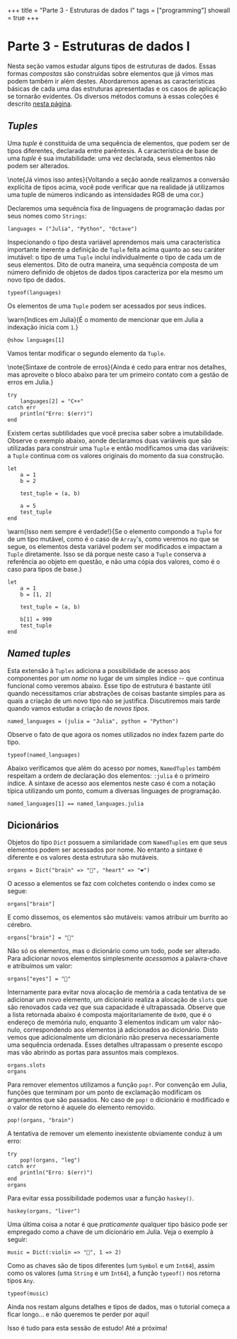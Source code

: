 +++
title   = "Parte 3 - Estruturas de dados I"
tags    = ["programming"]
showall = true
+++

# Parte 3 - Estruturas de dados I

Nesta seção vamos estudar alguns tipos de estruturas de dados. Essas formas
*compostas* são construídas sobre elementos que já vimos mas podem também ir
além destes. Abordaremos apenas as características básicas de cada uma das
estruturas apresentadas e os casos de aplicação se tornarão evidentes. Os
diversos métodos comuns à essas coleções é descrito [nesta
página](https://docs.julialang.org/en/v1/base/collections/).

## *Tuples*

Uma *tuple* é constituída de uma sequência de elementos, que podem ser de tipos
diferentes, declarada entre parêntesis. A característica de base de uma *tuple*
é sua imutabilidade: uma vez declarada, seus elementos não podem ser alterados.

\note{Já vimos isso antes}{Voltando a seção aonde realizamos a conversão
explícita de tipos acima, você pode verificar que na realidade já utilizamos uma
tuple de números indicando as intensidades RGB de uma cor.}

Declaremos uma sequência fixa de linguagens de programação dadas por seus nomes
como `Strings`:

```julia:output
languages = ("Julia", "Python", "Octave")
```

Inspecionando o tipo desta variável aprendemos mais uma característica
importante inerente a definição de `Tuple` feita acima quanto ao seu caráter
imutável: o tipo de uma `Tuple` inclui individualmente o tipo de cada um de seus
elementos. Dito de outra maneira, uma sequência composta de um número definido
de objetos de dados tipos caracteriza por ela mesmo um novo tipo de dados.

```julia:output
typeof(languages)
```

Os elementos de uma `Tuple` podem ser acessados por seus índices.

\warn{Indices em Julia}{É o momento de mencionar que em Julia a indexação inicia
com `1`.}

```julia:output
@show languages[1]
```

Vamos tentar modificar o segundo elemento da `Tuple`.

\note{Sintaxe de controle de erros}{Ainda é cedo para entrar nos detalhes, mas
aproveite o bloco abaixo para ter um primeiro contato com a gestão de erros em
Julia.}

```julia:output
try
    languages[2] = "C++"
catch err
    println("Erro: $(err)")
end
```

Existem certas subtilidades que você precisa saber sobre a imutabilidade.
Observe o exemplo abaixo, aonde declaramos duas variáveis que são utilizadas
para construir uma `Tuple` e então modificamos uma das variáveis: a `Tuple`
continua com os valores originais do momento da sua construção.

```julia:output
let
    a = 1
    b = 2

    test_tuple = (a, b)

    a = 5
    test_tuple
end
```

\warn{Isso nem sempre é verdade!}{Se o elemento compondo a `Tuple` for de um
tipo mutável, como é o caso de `Array`'s, como veremos no que se segue, os
elementos desta variável podem ser modificados e impactam a `Tuple` diretamente.
Isso se dá porque neste caso a `Tuple` conserva a referência ao objeto em
questão, e não uma cópia dos valores, como é o caso para tipos de base.}

```julia:output
let
    a = 1
    b = [1, 2]

    test_tuple = (a, b)

    b[1] = 999
    test_tuple
end
```

## *Named tuples*

Esta extensão à `Tuples` adiciona a possibilidade de acesso aos componentes por
um *nome* no lugar de um simples índice -- que continua funcional como veremos
abaixo. Esse tipo de estrutura é bastante útil quando necessitamos criar
abstrações de coisas bastante simples para as quais a criação de um novo tipo
não se justifica. Discutiremos mais tarde quando vamos estudar a criação de
*novos tipos*.

```julia:output
named_languages = (julia = "Julia", python = "Python")
```

Observe o fato de que agora os nomes utilizados no índex fazem parte do tipo.

```julia:output
typeof(named_languages)
```

Abaixo verificamos que além do acesso por nomes, `NamedTuples` também respeitam
a ordem de declaração dos elementos: `:julia` é o primeiro índice. A sintaxe de
acesso aos elementos neste caso é com a notação típica utilizando um ponto,
comum a diversas linguages de programação.

```julia:output
named_languages[1] == named_languages.julia
```

## Dicionários

Objetos do tipo `Dict` possuem a similaridade com `NamedTuples` em que seus
elementos podem ser acessados por nome. No entanto a sintaxe é diferente e os
valores desta estrutura são mutáveis.

```julia:output
organs = Dict("brain" => "🧠", "heart" => "❤")
```

O acesso a elementos se faz com colchetes contendo o índex como se segue:

```julia:output
organs["brain"]
```

E como dissemos, os elementos são mutáveis: vamos atribuir um burrito ao cérebro.

```julia:output
organs["brain"] = "🌯"
```

Não só os elementos, mas o dicionário como um todo, pode ser alterado. Para
adicionar novos elementos simplesmente *acessamos* a palavra-chave e atribuímos
um valor:

```julia:output
organs["eyes"] = "👀"
```

Internamente para evitar nova alocação de memória a cada tentativa de se
adicionar um novo elemento, um dicionário realiza a alocação de `slots` que são
renovados cada vez que sua capacidade é ultrapassada. Observe que a lista
retornada abaixo é composta majoritariamente de `0x00`, que é o endereço de
memória nulo, enquanto 3 elementos indicam um valor não-nulo, correspondendo aos
elementos já adicionados ao dicionário. Disto vemos que adicionalmente um
dicionário não preserva necessariamente uma sequência ordenada. Esses detalhes
ultrapassam o presente escopo mas vão abrindo as portas para assuntos mais
complexos.

```julia:output
organs.slots
organs
```

Para remover elementos utilizamos a função `pop!`. Por convenção em Julia,
funções que terminam por um ponto de exclamação modificam os argumentos que são
passados. No caso de `pop!` o dicionário é modificado e o valor de retorno é
aquele do elemento removido.

```julia:output
pop!(organs, "brain")
```

A tentativa de remover um elemento inexistente obviamente conduz à um erro:

```julia:output
try
    pop!(organs, "leg")
catch err
    println("Erro: $(err)")
end
organs
```

Para evitar essa possibilidade podemos usar a função `haskey()`.

```julia:output
haskey(organs, "liver")
```

Uma última coisa a notar é que *praticamente* qualquer tipo básico pode ser
empregado como a chave de um dicionário em Julia. Veja o exemplo à seguir:

```julia:output
music = Dict(:violin => "🎻", 1 => 2)
```

Como as chaves são de tipos diferentes (um `Symbol` e um `Int64`), assim como os
valores (uma `String` e um `Int64`), a função `typeof()` nos retorna tipos
`Any`.

```julia:output
typeof(music)
```

Ainda nos restam alguns detalhes e tipos de dados, mas o tutorial começa a ficar
longo... e não queremos te perder por aqui!

Isso é tudo para esta sessão de estudo! Até a próxima!
